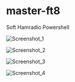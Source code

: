 # master-ft8
Soft Hamradio Powershell

![Screenshot_1](https://user-images.githubusercontent.com/95554670/157746001-412c34e0-9b24-4071-a037-0722c5151bf5.png)

![Screenshot_2](https://user-images.githubusercontent.com/95554670/157746025-2129e627-23c4-48af-ba58-c71c9eab30ed.png)

![Screenshot_3](https://user-images.githubusercontent.com/95554670/157746031-ff3abe26-33c3-4c17-b5c5-fc64f1ef71ec.png)

![Screenshot_4](https://user-images.githubusercontent.com/95554670/157746041-0294e4f6-3077-4c99-b897-7a2304c6cbb7.png)
